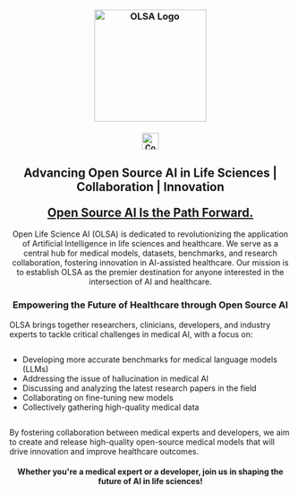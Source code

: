 <h3 align="center">
  <img src="https://avatars.githubusercontent.com/u/118104009?s=400&u=0e172bfb66881de4c9fa5b2953cbdfc01668eb00&v=4" alt="OLSA Logo" height="200">
</h3>
<h4 align="center">
  <a href="https://t.co/vkvJli6ZP7">
    <img src="https://img.shields.io/badge/Join-Community-blue" alt="Community" height="30"/>
  </a>
</h4>
<h2 align="center">
  <p>Advancing Open Source AI in Life Sciences | Collaboration | Innovation</p>
  <a href="https://www.example.com"><b>Open Source AI Is the Path Forward.</b></a>
</h2>
<div align="center">
Open Life Science AI (OLSA) is dedicated to revolutionizing the application of Artificial Intelligence in life sciences and healthcare. We serve as a central hub for medical models, datasets, benchmarks, and research collaboration, fostering innovation in AI-assisted healthcare. Our mission is to establish OLSA as the premier destination for anyone interested in the intersection of AI and healthcare.

</div>
<h3 align="center">
  <p>Empowering the Future of Healthcare through Open Source AI</p>
</h3>
<div align="left">
<p>OLSA brings together researchers, clinicians, developers, and industry experts to tackle critical challenges in medical AI, with a focus on:</p>
<ul style="text-align: left; display: inline-block;">
  <li>Developing more accurate benchmarks for medical language models (LLMs)</li>
  <li>Addressing the issue of hallucination in medical AI</li>
  <li>Discussing and analyzing the latest research papers in the field</li>
  <li>Collaborating on fine-tuning new models</li>
  <li>Collectively gathering high-quality medical data</li>
</ul>
<p>By fostering collaboration between medical experts and developers, we aim to create and release high-quality open-source medical models that will drive innovation and improve healthcare outcomes.</p>
</div>
<h4 align="center">
  <p>Whether you're a medical expert or a developer, join us in shaping the future of AI in life sciences!</p>
</h4>
